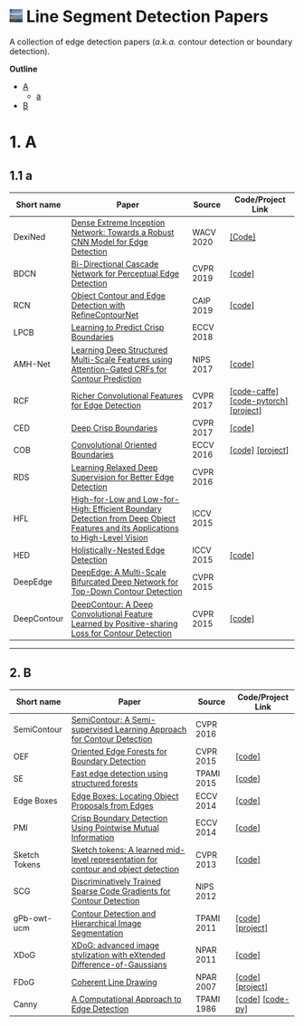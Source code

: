 [<img height="23" src="https://github.com/lh9171338/Outline/blob/master/icon.jpg"/>](https://github.com/lh9171338/Outline) Line Segment Detection Papers
===

A collection of edge detection papers (*a.k.a.* contour detection or boundary detection).

**Outline**

- [A](#1-A)
  - [a](#11-a)
- [B](#2-B)


# 1. A

## 1.1 a

| Short name | Paper | Source | Code/Project Link  |
| --- | --- | --- | --- |
| DexiNed | [Dense Extreme Inception Network: Towards a Robust CNN Model for Edge Detection](https://arxiv.org/pdf/1909.01955.pdf) | WACV 2020 |[[Code]](https://github.com/xavysp/DexiNed)  |
| BDCN | [Bi-Directional Cascade Network for Perceptual Edge Detection](https://arxiv.org/pdf/1902.10903.pdf) | CVPR 2019 | [[code]](https://github.com/pkuCactus/BDCN) |
| RCN | [Object Contour and Edge Detection with RefineContourNet](https://link.springer.com/chapter/10.1007%2F978-3-030-29888-3_20) | CAIP 2019 | [[code]](https://github.com/AndreKelm/RefineContourNet) |
| LPCB | [Learning to Predict Crisp Boundaries](http://openaccess.thecvf.com/content_ECCV_2018/papers/Ruoxi_Deng_Learning_to_Predict_ECCV_2018_paper.pdf) | ECCV 2018 |  |
| AMH-Net | [Learning Deep Structured Multi-Scale Features using Attention-Gated CRFs for Contour Prediction](https://papers.nips.cc/paper/6985-learning-deep-structured-multi-scale-features-using-attention-gated-crfs-for-contour-prediction.pdf) | NIPS 2017 | [[code]](https://github.com/danxuhk/AttentionGatedMulti-ScaleFeatureLearning) |
| RCF | [Richer Convolutional Features for Edge Detection](http://openaccess.thecvf.com/content_cvpr_2017/papers/Liu_Richer_Convolutional_Features_CVPR_2017_paper.pdf) | CVPR 2017 | [[code-caffe]](https://github.com/yun-liu/rcf) [[code-pytorch]](https://github.com/meteorshowers/RCF-pytorch) [[project]](https://mmcheng.net/zh/rcfEdge/) |
| CED | [Deep Crisp Boundaries](http://openaccess.thecvf.com/content_cvpr_2017/papers/Wang_Deep_Crisp_Boundaries_CVPR_2017_paper.pdf) | CVPR 2017 | [[code]](https://github.com/Wangyupei/CED) |
| COB | [Convolutional Oriented Boundaries](https://arxiv.org/pdf/1608.02755.pdf) | ECCV 2016 | [[code]](https://github.com/kmaninis/COB) [[project]](http://www.vision.ee.ethz.ch/~cvlsegmentation/cob/index.html) |
| RDS | [Learning Relaxed Deep Supervision for Better Edge Detection](http://openaccess.thecvf.com/content_cvpr_2016/papers/Liu_Learning_Relaxed_Deep_CVPR_2016_paper.pdf) | CVPR 2016 |  |
| HFL | [High-for-Low and Low-for-High: Efficient Boundary Detection from Deep Object Features and its Applications to High-Level Vision](http://openaccess.thecvf.com/content_iccv_2015/papers/Bertasius_High-for-Low_and_Low-for-High_ICCV_2015_paper.pdf) | ICCV 2015 |  |
| HED | [Holistically-Nested Edge Detection](http://openaccess.thecvf.com/content_iccv_2015/papers/Xie_Holistically-Nested_Edge_Detection_ICCV_2015_paper.pdf) | ICCV 2015 | [[code]](https://github.com/s9xie/hed) |
| DeepEdge | [DeepEdge: A Multi-Scale Bifurcated Deep Network for Top-Down Contour Detection](http://openaccess.thecvf.com/content_cvpr_2015/papers/Bertasius_DeepEdge_A_Multi-Scale_2015_CVPR_paper.pdf) | CVPR 2015 |  |
| DeepContour | [DeepContour: A Deep Convolutional Feature Learned by Positive-sharing Loss for Contour Detection](http://openaccess.thecvf.com/content_cvpr_2015/papers/Shen_DeepContour_A_Deep_2015_CVPR_paper.pdf) | CVPR 2015 | [[code]](https://github.com/shenwei1231/DeepContour) |


---


## 2. B

| Short name | Paper | Source | Code/Project Link  |
| --- | --- | --- | --- |
| SemiContour | [SemiContour: A Semi-supervised Learning Approach for Contour Detection](http://openaccess.thecvf.com/content_cvpr_2016/papers/Zhang_SemiContour_A_Semi-Supervised_CVPR_2016_paper.pdf) | CVPR 2016 |  |
| OEF | [Oriented Edge Forests for Boundary Detection](http://openaccess.thecvf.com/content_cvpr_2015/papers/Hallman_Oriented_Edge_Forests_2015_CVPR_paper.pdf) |  CVPR 2015 | [[code]](https://github.com/samhallman/oef) |
| SE | [Fast edge detection using structured forests](https://arxiv.org/pdf/1406.5549.pdf) | TPAMI 2015 | [[code]](https://github.com/pdollar/edges) |
| Edge Boxes | [Edge Boxes: Locating Object Proposals from Edges](https://www.microsoft.com/en-us/research/wp-content/uploads/2014/09/ZitnickDollarECCV14edgeBoxes.pdf) | ECCV 2014 | [[code]](https://github.com/pdollar/edges) |
| PMI | [Crisp Boundary Detection Using Pointwise Mutual Information](https://link.springer.com/chapter/10.1007/978-3-319-10578-9_52) | ECCV 2014 | [[code]](https://github.com/phillipi/crisp-boundaries) |
| Sketch Tokens | [Sketch tokens: A learned mid-level representation for contour and object detection](http://openaccess.thecvf.com/content_cvpr_2013/papers/Lim_Sketch_Tokens_A_2013_CVPR_paper.pdf) | CVPR 2013 | [[code]](https://github.com/gitlim/SketchTokens) |
| SCG | [Discriminatively Trained Sparse Code Gradients for Contour Detection](http://papers.nips.cc/paper/4787-discriminatively-trained-sparse-code-gradients-for-contour-detection.pdf) | NIPS 2012 |  |
| gPb-owt-ucm | [Contour Detection and Hierarchical Image Segmentation](http://citeseerx.ist.psu.edu/viewdoc/download?doi=10.1.1.374.3367&rep=rep1&type=pdf) | TPAMI 2011 | [[code]](http://www.eecs.berkeley.edu/Research/Projects/CS/vision/grouping/BSR/BSR_source.tgz) [[project]](https://www2.eecs.berkeley.edu/Research/Projects/CS/vision/grouping/resources.html) |
| XDoG | [XDoG: advanced image stylization with eXtended Difference-of-Gaussians](http://citeseerx.ist.psu.edu/viewdoc/download?doi=10.1.1.648.990&rep=rep1&type=pdf) | NPAR 2011 | [[code]](https://github.com/heitorrapela/xdog) |
| FDoG | [Coherent Line Drawing](http://citeseerx.ist.psu.edu/viewdoc/download?doi=10.1.1.108.559&rep=rep1&type=pdf) | NPAR 2007 | [[code]](https://github.com/SSARCandy/Coherent-Line-Drawing) [[project]](https://ssarcandy.tw/Coherent-Line-Drawing/) |
| Canny | [A Computational Approach to Edge Detection](http://citeseerx.ist.psu.edu/viewdoc/download?doi=10.1.1.420.3300&rep=rep1&type=pdf) | TPAMI 1986 | [[code]](https://rosettacode.org/wiki/Canny_edge_detector) [[code-py]](https://opencv-python-tutroals.readthedocs.io/en/latest/py_tutorials/py_imgproc/py_canny/py_canny.html) |
